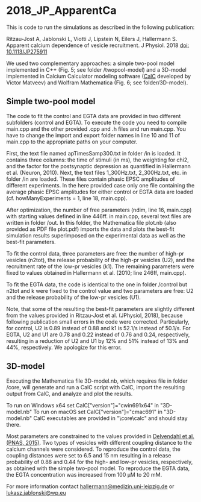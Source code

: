 # 2018_JP_ApparentCa

This is code to run the simulations as described in the following publication:

Ritzau-Jost A, Jablonski L, Viotti J, Lipstein N, Eilers J, Hallermann S. Apparent calcium dependence of vesicle recruitment. J Physiol. 2018 [doi: 10.1113/JP275911](https://physoc.onlinelibrary.wiley.com/doi/abs/10.1113/JP275911)

We used two complementary approaches: a simple two-pool model implemented in C++ (Fig. 5; see folder /twopool-model) and a 3D-model implemented in Calcium Calculator modeling software ([CalC](https://web.njit.edu/~matveev/) developed by Victor Matveev) and Wolfram Mathematica (Fig. 6; see folder/3D-model).

## Simple two-pool model

The code to fit the control and EGTA data are provided in two different subfolders (control and EGTA). To execute the code you need to compile main.cpp and the other provided .cpp and .h files and run main.cpp. You have to change the import and export folder names in line 10 and 11 of main.cpp to the appropriate paths on your computer.

First, the text file named apTimesSamp300.txt in folder /in is loaded. It contains three columns:  the time of stimuli (in ms), the weighting for chi2, and the factor for the postsynaptic depression as quantified in Hallermann et al. (Neuron, 2010). Next, the text files 1_300Hz.txt, 2_300Hz.txt, etc. in folder /in are loaded. These files contain phasic EPSC amplitudes of different experiments. In the here provided case only one file containing the average phasic EPSC amplitudes for either control or EGTA data are loaded (cf. howManyExperiments = 1, line 18, main.cpp).

After optimization, the number of free parameters (ndim, line 16, main.cpp) with starting values defined in line 446ff. in main.cpp, several text files are written in folder /out. In this folder, the Mathematica file plot.nb (also provided as PDF file plot.pdf) imports the data and plots the best-fit simulation results superimposed on the experimental data as well as the best-fit parameters.

To fit the control data, three parameters are free: the number of high-pr vesicles (n2tot), the release probability of the high-pr vesicles (U2), and the recruitment rate of the low-pr vesicles (k1). The remaining parameters were fixed to values obtained in Hallermann et al. (2010; line 246ff, main.cpp).

To fit the EGTA data, the code is identical to the one in folder /control but n2tot and k were fixed to the control value and two parameters are free: U2 and the release probability of the low-pr vesicles (U1). 

Note, that some of the resulting the best-fit parameters are slightly different from the values provided in Ritzau-Jost et al. (JPhysiol, 2018), because following publication small errors in the code were corrected. Particularly, for control, U2 is 0.89 instead of 0.88 and k1 is 52.1/s instead of 50.1/s. For EGTA, U2 and U1 are 0.78 and 0.22 instead of 0.76 and 0.24, respectively, resulting in a reduction of U2 and U1 by 12% and 51% instead of 13% and 44%, respectively. We apologize for this error.


## 3D-model

Executing the Mathematica file 3D-model.nb, which requires file in folder /core, will generate and run a CalC script with CalC, import the resulting output from CalC, and analyze and plot the results. 

To run on Windows x64 set CalC["version"]="cwin691x64" in "3D-model.nb"
To run on macOS set CalC["version"]="cmac691" in "3D-model.nb"
CalC executables are provided in "\core\calc\" and should stay there.

Most parameters are constrained to the values provided in [Delvendahl et al. (PNAS, 2015)](http://www.pnas.org/content/112/23/E3075.long). Two types of vesicles with different coupling distance to the calcium channels were considered. To reproduce the control data, the coupling distances were set to 6.5 and 15 nm resulting in a release probability of 0.88 and 0.44 for the high- and low-pr vesicles, respectively, as obtained with the simple two-pool model. To reproduce the EGTA data, the EGTA concentration was increased from 100 µM to 20 mM.

For more information contact hallermann@medizin.uni-leipzig.de or lukasz.jablonski@wp.eu 
